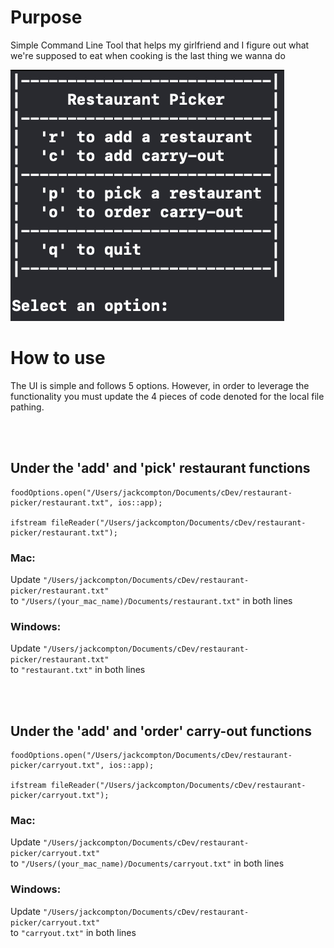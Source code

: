 # Purpose
Simple Command Line Tool that helps my girlfriend and I figure out what we're supposed to eat when cooking is the last thing we wanna do

![My Image](https://github.com/jackcompton94/restaurant-picker/blob/68843d649efa7553db675e22706aea2a9479220b/Screenshot%202023-01-09%20at%208.27.39%20PM.png)

# How to use
The UI is simple and follows 5 options. However, in order to leverage the functionality you must update the 4 pieces of code denoted for the local file pathing.

</br > 
</br > 

## Under the 'add' and 'pick' restaurant functions
```
foodOptions.open("/Users/jackcompton/Documents/cDev/restaurant-picker/restaurant.txt", ios::app);

ifstream fileReader("/Users/jackcompton/Documents/cDev/restaurant-picker/restaurant.txt");
```
### Mac:
Update `"/Users/jackcompton/Documents/cDev/restaurant-picker/restaurant.txt"` </br > 
to `"/Users/(your_mac_name)/Documents/restaurant.txt"` in both lines

### Windows:
Update `"/Users/jackcompton/Documents/cDev/restaurant-picker/restaurant.txt"` </br > 
to `"restaurant.txt"` in both lines

</br > 
</br > 

## Under the 'add' and 'order' carry-out functions
```
foodOptions.open("/Users/jackcompton/Documents/cDev/restaurant-picker/carryout.txt", ios::app);

ifstream fileReader("/Users/jackcompton/Documents/cDev/restaurant-picker/carryout.txt");
```
### Mac:
Update `"/Users/jackcompton/Documents/cDev/restaurant-picker/carryout.txt"` </br > 
to `"/Users/(your_mac_name)/Documents/carryout.txt"` in both lines

### Windows:
Update `"/Users/jackcompton/Documents/cDev/restaurant-picker/carryout.txt"` </br > 
to `"carryout.txt"` in both lines
